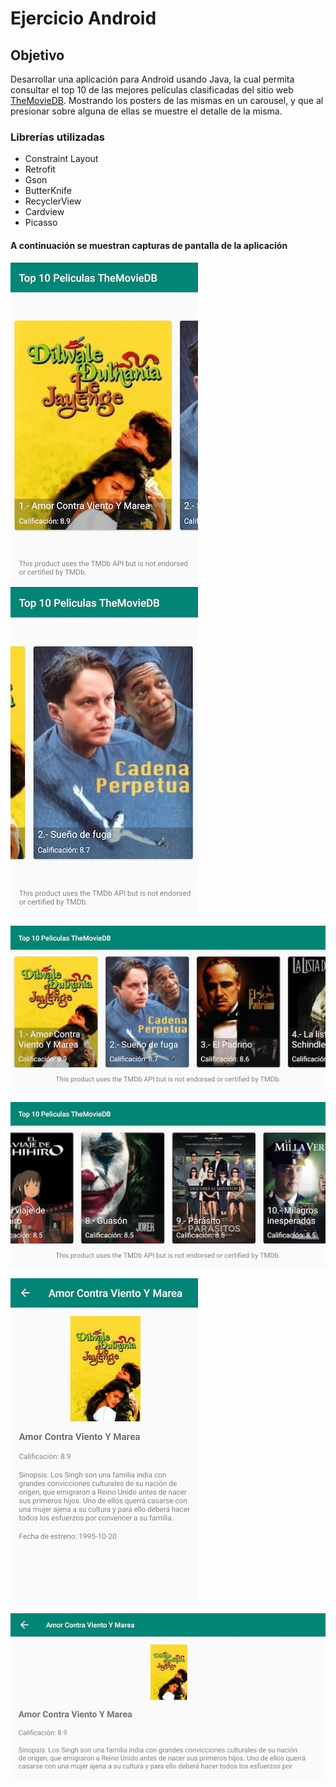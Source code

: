 # Ejercicio Android

## Objetivo
Desarrollar una aplicación para Android usando Java, la cual permita consultar el top 10 de las mejores películas clasificadas del sitio web [TheMovieDB](https://www.themoviedb.org/). Mostrando los posters de las mismas en un carousel, y que al presionar sobre alguna de ellas se muestre el detalle de la misma.

### Librerías utilizadas

* Constraint Layout
* Retrofit
* Gson
* ButterKnife
* RecyclerView
* Cardview
* Picasso

#### A continuación se muestran capturas de pantalla de la aplicación

![Screenshot1](images/1.jpg) &nbsp;&nbsp;&nbsp;&nbsp;&nbsp;&nbsp;&nbsp;&nbsp;&nbsp;&nbsp;&nbsp;&nbsp;&nbsp; ![Screenshot2](images/2.jpg)

![Screenshot3](images/3.jpg)

![Screenshot4](images/4.jpg)

![Screenshot5](images/5.jpg)

![Screenshot6](images/6.jpg)
